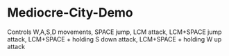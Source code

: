 # Mediocre-City-Demo

Controls
W,A,S,D movements, 
SPACE jump, 
LCM attack, 
LCM+SPACE jump attack, 
LCM+SPACE + holding S down attack, 
LCM+SPACE + holding W up attack
